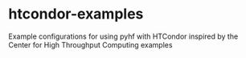 # htcondor-examples
Example configurations for using pyhf with HTCondor inspired by the Center for High Throughput Computing examples
